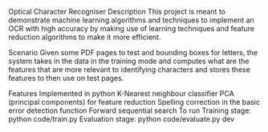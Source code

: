 Optical Character Recogniser
Description
This project is meant to demonstrate machine learning algorithms and techniques to implement an OCR with high accuracy by making use of learning techniques and feature reduction algorithms to make it more efficient.

Scenario
Given some PDF pages to test and bounding boxes for letters, the system takes in the data in the training mode and computes what are the features that are more relevant to identifying characters and stores these features to then use on test pages.

Features
Implemented in python
K-Nearest neighbour classifier
PCA (principal components) for feature reduction
Spelling correction in the basic error detection function
Forward sequential search
To run
Training stage: python code/train.py
Evaluation stage: python code/evaluate.py dev
